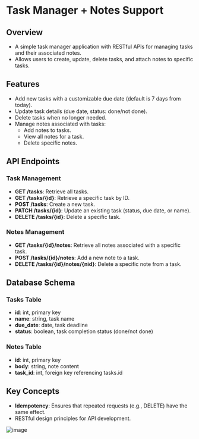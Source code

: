 # Task Manager + Notes Support

## Overview
- A simple task manager application with RESTful APIs for managing tasks and their associated notes.
- Allows users to create, update, delete tasks, and attach notes to specific tasks.

## Features
- Add new tasks with a customizable due date (default is 7 days from today).
- Update task details (due date, status: done/not done).
- Delete tasks when no longer needed.
- Manage notes associated with tasks:
  - Add notes to tasks.
  - View all notes for a task.
  - Delete specific notes.

## API Endpoints
### Task Management
- **GET /tasks**: Retrieve all tasks.
- **GET /tasks/{id}**: Retrieve a specific task by ID.
- **POST /tasks**: Create a new task.
- **PATCH /tasks/{id}**: Update an existing task (status, due date, or name).
- **DELETE /tasks/{id}**: Delete a specific task.

### Notes Management
- **GET /tasks/{id}/notes**: Retrieve all notes associated with a specific task.
- **POST /tasks/{id}/notes**: Add a new note to a task.
- **DELETE /tasks/{id}/notes/{nid}**: Delete a specific note from a task.

## Database Schema
### Tasks Table
- **id**: int, primary key
- **name**: string, task name
- **due_date**: date, task deadline
- **status**: boolean, task completion status (done/not done)

### Notes Table
- **id**: int, primary key
- **body**: string, note content
- **task_id**: int, foreign key referencing tasks.id

## Key Concepts
- **Idempotency**: Ensures that repeated requests (e.g., DELETE) have the same effect.
- RESTful design principles for API development.



![image](https://github.com/user-attachments/assets/0f7b10cd-8c30-4986-b912-11f953da499f)
